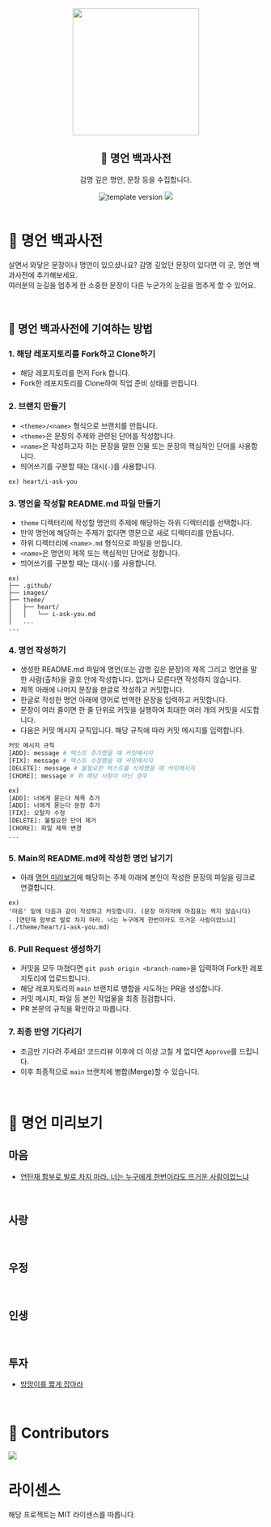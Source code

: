 <div align="center">
  <div>
    <img width="250" src="./images/quotations-book.png"/>
    <h2>📕 명언 백과사전</h2>
    <p>감명 깊은 명언, 문장 등을 수집합니다.</p>
  </div>
  <div>
    <img src="https://img.shields.io/badge/version-1.0.0-blue?style=flat-square" alt="template version"/>
    <a href="https://github.com/onealand/quotations-book/blob/main/LICENSE" target="_blank">
      <img src="https://img.shields.io/github/license/onealand/quotations-book?style=flat-square"/>
    </a>
  </div>
</div>

<br>

# 📕 명언 백과사전

살면서 와닿은 문장이나 명언이 있으셨나요? 감명 깊었던 문장이 있다면 이 곳, 명언 백과사전에 추가해보세요.  
여러분의 눈길을 멈추게 한 소중한 문장이 다른 누군가의 눈길을 멈추게 할 수 있어요.

<br>

## 🙌 명언 백과사전에 기여하는 방법

### 1. 해당 레포지토리를 Fork하고 Clone하기

- 해당 레포지토리를 먼저 Fork 합니다.
- Fork한 레포지토리를 Clone하여 작업 준비 상태를 만듭니다.

### 2. 브랜치 만들기

- `<theme>/<name>` 형식으로 브랜치를 만듭니다.
- `<theme>`은 문장의 주제와 관련된 단어를 작성합니다.
- `<name>`은 작성하고자 하는 문장을 말한 인물 또는 문장의 핵심적인 단어를 사용합니다.
- 띄어쓰기를 구분할 때는 대시(`-`)를 사용합니다.

```
ex) heart/i-ask-you
```

### 3. 명언을 작성할 README.md 파일 만들기

- `theme` 디렉터리에 작성할 명언의 주제에 해당하는 하위 디렉터리를 선택합니다.
- 만약 명언에 해당하는 주제가 없다면 영문으로 새로 디렉터리를 만듭니다.
- 하위 디렉터리에 `<name>.md` 형식으로 파일을 만듭니다.
- `<name>`은 명언의 제목 또는 핵심적인 단어로 정합니다.
- 띄어쓰기를 구분할 때는 대시(`-`)를 사용합니다.

```
ex)
├── .github/
├── images/
├── theme/
│   ├── heart/
│   │   └── i-ask-you.md
│   ...
...
```

### 4. 명언 작성하기

- 생성한 README.md 파일에 명언(또는 감명 깊은 문장)의 제목 그리고 명언을 말한 사람(출처)을 괄호 안에 작성합니다. 없거나 모른다면 작성하지 않습니다.
- 제목 아래에 나머지 문장을 한글로 작성하고 커밋합니다.
- 한글로 작성한 명언 아래에 영어로 번역한 문장을 입력하고 커밋합니다.
- 문장이 여러 줄이면 한 줄 단위로 커밋을 실행하여 최대한 여러 개의 커밋을 시도합니다.
- 다음은 커밋 메시지 규칙입니다. 해당 규칙에 따라 커밋 메시지를 입력합니다.

```bash
커밋 메시지 규칙
[ADD]: message # 텍스트 추가했을 때 커밋메시지
[FIX]: message # 텍스트 수정했을 때 커밋메시지
[DELETE]: message # 불필요한 텍스트를 삭제했을 때 커밋메시지
[CHORE]: message # 위 해당 사항이 아닌 경우

ex)
[ADD]: 너에게 묻는다 제목 추가
[ADD]: 너에게 묻는다 문장 추가
[FIX]: 오탈자 수정
[DELETE]: 불필요한 단어 제거
[CHORE]: 파일 제목 변경
...
```

### 5. Main의 README.md에 작성한 명언 남기기

- 아래 [명언 미리보기](#-명언-미리보기)에 해당하는 주제 아래에 본인이 작성한 문장의 파일을 링크로 연결합니다.

```
ex)
'마음' 밑에 다음과 같이 작성하고 커밋합니다. (문장 마지막에 마침표는 찍지 않습니다)
- [연탄재 함부로 발로 차지 마라. 너는 누구에게 한번이라도 뜨거운 사람이었느냐](./theme/heart/i-ask-you.md)
```

### 6. Pull Request 생성하기

- 커밋을 모두 마쳤다면 `git push origin <branch-name>`을 입력하여 Fork한 레포지토리에 업로드합니다.
- 해당 레포지토리의 `main` 브랜치로 병합을 시도하는 PR을 생성합니다.
- 커밋 메시지, 파일 등 본인 작업물을 최종 점검합니다.
- PR 본문의 규칙을 확인하고 따릅니다.

### 7. 최종 반영 기다리기

- 조금만 기다려 주세요! 코드리뷰 이후에 더 이상 고칠 게 없다면 `Approve`를 드립니다.
- 이후 최종적으로 `main` 브랜치에 병합(Merge)할 수 있습니다.

<br>

# 👀 명언 미리보기

## 마음

- [연탄재 함부로 발로 차지 마라. 너는 누구에게 한번이라도 뜨거운 사람이었느냐](./theme/heart/i-ask-you.md)

<br>

## 사랑

<br>

## 우정

<br>

## 인생

<br>

## 투자

- [방망이를 짧게 잡아라](./theme/investment/hold-bat-short.md)

<br>

# 👥 Contributors

<a href="https://github.com/onealand/quotations-book/graphs/contributors">
  <img src="https://contrib.rocks/image?repo=onealand/quotations-book"/>
</a>

<br>

# 라이센스

해당 프로젝트는 MIT 라이센스를 따릅니다.
